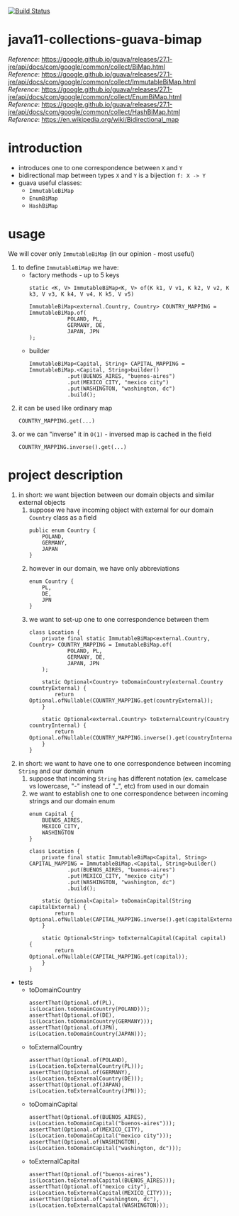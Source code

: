 [![Build Status](https://travis-ci.com/mtumilowicz/java11-collections-guava-bimap.svg?branch=master)](https://travis-ci.com/mtumilowicz/java11-collections-guava-bimap)

# java11-collections-guava-bimap
_Reference_: https://google.github.io/guava/releases/27.1-jre/api/docs/com/google/common/collect/BiMap.html  
_Reference_: https://google.github.io/guava/releases/27.1-jre/api/docs/com/google/common/collect/ImmutableBiMap.html  
_Reference_: https://google.github.io/guava/releases/27.1-jre/api/docs/com/google/common/collect/EnumBiMap.html  
_Reference_: https://google.github.io/guava/releases/27.1-jre/api/docs/com/google/common/collect/HashBiMap.html  
_Reference_: https://en.wikipedia.org/wiki/Bidirectional_map

# introduction
* introduces one to one correspondence between `X` and `Y`
* bidirectional map between types `X` and `Y` is a bijection `f: X -> Y`
* guava useful classes:
    * `ImmutableBiMap`
    * `EnumBiMap`
    * `HashBiMap`

# usage
We will cover only `ImmutableBiMap` (in our opinion - most useful)
1. to define `ImmutableBiMap` we have:
    * factory methods - up to 5 keys
        ```
        static <K, V> ImmutableBiMap<K, V> of(K k1, V v1, K k2, V v2, K k3, V v3, K k4, V v4, K k5, V v5)
        ```
        ```
        ImmutableBiMap<external.Country, Country> COUNTRY_MAPPING = ImmutableBiMap.of(
                    POLAND, PL,
                    GERMANY, DE,
                    JAPAN, JPN
        );
        ```
    * builder
        ```
        ImmutableBiMap<Capital, String> CAPITAL_MAPPING = ImmutableBiMap.<Capital, String>builder()
                    .put(BUENOS_AIRES, "buenos-aires")
                    .put(MEXICO_CITY, "mexico city")
                    .put(WASHINGTON, "washington, dc")
                    .build();
        ```
1. it can be used like ordinary map
    ```
    COUNTRY_MAPPING.get(...)
    ```
1. or we can "inverse" it in `O(1)` - inversed map is cached in the field
    ```
    COUNTRY_MAPPING.inverse().get(...)
    ```

# project description
1. in short: we want bijection between our domain objects and similar external objects
    1. suppose we have incoming object with external for our domain `Country` class as a field
        ```
        public enum Country {
            POLAND,
            GERMANY,
            JAPAN
        }
        ```
    1. however in our domain, we have only abbreviations
        ```
        enum Country {
            PL,
            DE,
            JPN
        }
        ```
    1. we want to set-up one to one correspondence between them
        ```
        class Location {
            private final static ImmutableBiMap<external.Country, Country> COUNTRY_MAPPING = ImmutableBiMap.of(
                    POLAND, PL,
                    GERMANY, DE,
                    JAPAN, JPN
            );
        
            static Optional<Country> toDomainCountry(external.Country countryExternal) {
                return Optional.ofNullable(COUNTRY_MAPPING.get(countryExternal));
            }
        
            static Optional<external.Country> toExternalCountry(Country countryInternal) {
                return Optional.ofNullable(COUNTRY_MAPPING.inverse().get(countryInternal));
            }
        }
        ```
1. in short: we want to have one to one correspondence between incoming `String` and our domain enum
    1. suppose that incoming `String` has different notation (ex. camelcase vs lowercase, "-" instead of "_", etc)
        from used in our domain
    1. we want to establish one to one correspondence between incoming strings and our domain enum
        ```
        enum Capital {
            BUENOS_AIRES,
            MEXICO_CITY,
            WASHINGTON
        }
        ```
        ```
        class Location {
            private final static ImmutableBiMap<Capital, String> CAPITAL_MAPPING = ImmutableBiMap.<Capital, String>builder()
                    .put(BUENOS_AIRES, "buenos-aires")
                    .put(MEXICO_CITY, "mexico city")
                    .put(WASHINGTON, "washington, dc")
                    .build();
        
            static Optional<Capital> toDomainCapital(String capitalExternal) {
                return Optional.ofNullable(CAPITAL_MAPPING.inverse().get(capitalExternal));
            }
        
            static Optional<String> toExternalCapital(Capital capital) {
                return Optional.ofNullable(CAPITAL_MAPPING.get(capital));
            }
        }
        ```
* tests
    * toDomainCountry
        ```
        assertThat(Optional.of(PL), is(Location.toDomainCountry(POLAND)));
        assertThat(Optional.of(DE), is(Location.toDomainCountry(GERMANY)));
        assertThat(Optional.of(JPN), is(Location.toDomainCountry(JAPAN)));
        ```
    * toExternalCountry
        ```
        assertThat(Optional.of(POLAND), is(Location.toExternalCountry(PL)));
        assertThat(Optional.of(GERMANY), is(Location.toExternalCountry(DE)));
        assertThat(Optional.of(JAPAN), is(Location.toExternalCountry(JPN)));
        ```
    * toDomainCapital
        ```
        assertThat(Optional.of(BUENOS_AIRES), is(Location.toDomainCapital("buenos-aires")));
        assertThat(Optional.of(MEXICO_CITY), is(Location.toDomainCapital("mexico city")));
        assertThat(Optional.of(WASHINGTON), is(Location.toDomainCapital("washington, dc")));
        ```
    * toExternalCapital
        ```
        assertThat(Optional.of("buenos-aires"), is(Location.toExternalCapital(BUENOS_AIRES)));
        assertThat(Optional.of("mexico city"), is(Location.toExternalCapital(MEXICO_CITY)));
        assertThat(Optional.of("washington, dc"), is(Location.toExternalCapital(WASHINGTON)));
        ```